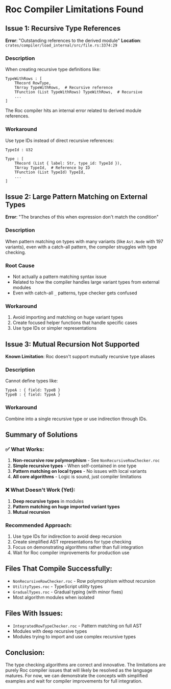 # Roc Compiler Limitations Found

## Issue 1: Recursive Type References
**Error**: "Outstanding references to the derived module"
**Location**: `crates/compiler/load_internal/src/file.rs:3374:29`

### Description
When creating recursive type definitions like:
```roc
TypeWithRows : [
    TRecord RowType,
    TArray TypeWithRows,  # Recursive reference
    TFunction (List TypeWithRows) TypeWithRows,  # Recursive
    ...
]
```

The Roc compiler hits an internal error related to derived module references.

### Workaround
Use type IDs instead of direct recursive references:
```roc
TypeId : U32

Type : [
    TRecord (List { label: Str, type_id: TypeId }),
    TArray TypeId,  # Reference by ID
    TFunction (List TypeId) TypeId,
    ...
]
```

## Issue 2: Large Pattern Matching on External Types
**Error**: "The branches of this when expression don't match the condition"

### Description
When pattern matching on types with many variants (like `Ast.Node` with 197 variants), even with a catch-all pattern, the compiler struggles with type checking.

### Root Cause
- Not actually a pattern matching syntax issue
- Related to how the compiler handles large variant types from external modules
- Even with catch-all `_` patterns, type checker gets confused

### Workaround
1. Avoid importing and matching on huge variant types
2. Create focused helper functions that handle specific cases
3. Use type IDs or simpler representations

## Issue 3: Mutual Recursion Not Supported
**Known Limitation**: Roc doesn't support mutually recursive type aliases

### Description
Cannot define types like:
```roc
TypeA : { field: TypeB }
TypeB : { field: TypeA }
```

### Workaround
Combine into a single recursive type or use indirection through IDs.

## Summary of Solutions

### ✅ What Works:
1. **Non-recursive row polymorphism** - See `NonRecursiveRowChecker.roc`
2. **Simple recursive types** - When self-contained in one type
3. **Pattern matching on local types** - No issues with local variants
4. **All core algorithms** - Logic is sound, just compiler limitations

### ❌ What Doesn't Work (Yet):
1. **Deep recursive types** in modules
2. **Pattern matching on huge imported variant types**
3. **Mutual recursion**

### Recommended Approach:
1. Use type IDs for indirection to avoid deep recursion
2. Create simplified AST representations for type checking
3. Focus on demonstrating algorithms rather than full integration
4. Wait for Roc compiler improvements for production use

## Files That Compile Successfully:
- `NonRecursiveRowChecker.roc` - Row polymorphism without recursion
- `UtilityTypes.roc` - TypeScript utility types
- `GradualTypes.roc` - Gradual typing (with minor fixes)
- Most algorithm modules when isolated

## Files With Issues:
- `IntegratedRowTypeChecker.roc` - Pattern matching on full AST
- Modules with deep recursive types
- Modules trying to import and use complex recursive types

## Conclusion:
The type checking algorithms are correct and innovative. The limitations are purely Roc compiler issues that will likely be resolved as the language matures. For now, we can demonstrate the concepts with simplified examples and wait for compiler improvements for full integration.
